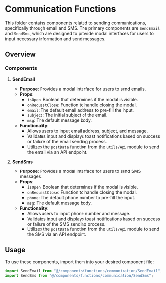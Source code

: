 # Communication Functions

This folder contains components related to sending communications, specifically through email and SMS. The primary components are `SendEmail` and `SendSms`, which are designed to provide modal interfaces for users to input necessary information and send messages.

## Overview

### Components

1. **SendEmail**
   - **Purpose**: Provides a modal interface for users to send emails.
   - **Props**:
     - `isOpen`: Boolean that determines if the modal is visible.
     - `onRequestClose`: Function to handle closing the modal.
     - `email`: The default email address to pre-fill the input.
     - `subject`: The initial subject of the email.
     - `msg`: The default message body.
   - **Functionality**:
     - Allows users to input email address, subject, and message.
     - Validates input and displays toast notifications based on success or failure of the email sending process.
     - Utilizes the `postData` function from the `utils/Api` module to send the email via an API endpoint.

2. **SendSms**
   - **Purpose**: Provides a modal interface for users to send SMS messages.
   - **Props**:
     - `isOpen`: Boolean that determines if the modal is visible.
     - `onRequestClose`: Function to handle closing the modal.
     - `phone`: The default phone number to pre-fill the input.
     - `msg`: The default message body.
   - **Functionality**:
     - Allows users to input phone number and message.
     - Validates input and displays toast notifications based on success or failure of the SMS sending process.
     - Utilizes the `postData` function from the `utils/Api` module to send the SMS via an API endpoint.

## Usage

To use these components, import them into your desired component file:

```javascript
import SendEmail from "@/components/functions/communication/SendEmail";
import SendSms from "@/components/functions/communication/SendSms";
